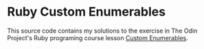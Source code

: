 # Ruby Custom Enumerables
This source code contains my solutions to the exercise in The Odin Project's Ruby programing course lesson [Custom Enumerables](https://www.theodinproject.com/paths/full-stack-ruby-on-rails/courses/ruby-programming/lessons/custom-enumerables).

